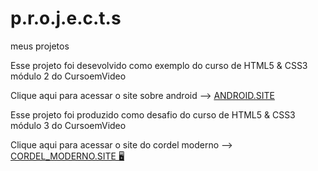 # p.r.o.j.e.c.t.s
meus projetos

Esse projeto foi desevolvido como exemplo do curso de HTML5 & CSS3 módulo 2 do CursoemVideo

Clique aqui para acessar o site sobre android --> <a href="https://endrigo-blaatz.github.io/p.r.o.j.e.c.t.s/Projeto_android/android.html" target="_blank">ANDROID.SITE </a>


Esse projeto foi produzido como desafio do curso de HTML5 & CSS3 módulo 3 do CursoemVideo 

Clique aqui para acessar o site do cordel moderno --> <a href="https://endrigo-blaatz.github.io/p.r.o.j.e.c.t.s/Projeto_cordel_moderno/index.html" target="_blank"> CORDEL_MODERNO.SITE 🖥️ </a> 
